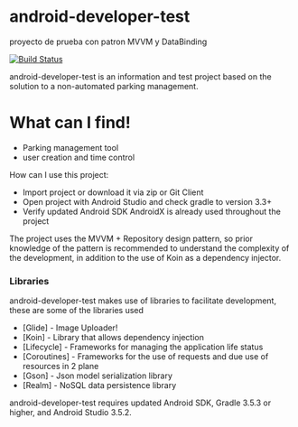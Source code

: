 # android-developer-test
proyecto de prueba con patron MVVM y DataBinding

[![Build Status](https://travis-ci.org/joemccann/dillinger.svg?branch=master)](https://travis-ci.org/joemccann/dillinger)


android-developer-test is an information and test project based on the solution to a non-automated parking management.



# What can I find!

  - Parking management tool
  - user creation and time control

How can I use this project:
  - Import project or download it via zip or Git Client
  - Open project with Android Studio and check gradle to version 3.3+
  - Verify updated Android SDK AndroidX is already used throughout the project

The project uses the MVVM + Repository design pattern, so prior knowledge of the pattern is recommended to understand the complexity of the development, in addition to the use of Koin as a dependency injector.


### Libraries

android-developer-test makes use of libraries to facilitate development, these are some of the libraries used

* [Glide] - Image Uploader!
* [Koin] - Library that allows dependency injection
* [Lifecycle] - Frameworks for managing the application life status
* [Coroutines] - Frameworks for the use of requests and due use of resources in 2 plane
* [Gson] - Json model serialization library
* [Realm] - NoSQL data persistence library




android-developer-test requires updated Android SDK, Gradle 3.5.3 or higher, and Android Studio 3.5.2.


